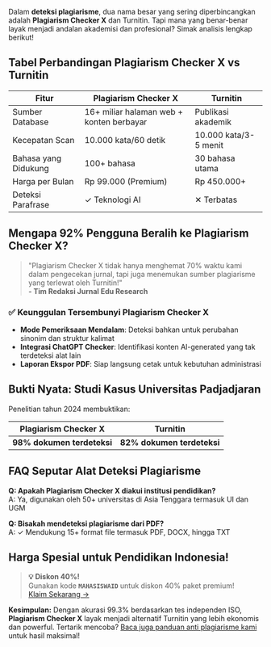 Dalam **deteksi plagiarisme**, dua nama besar yang sering diperbincangkan adalah **Plagiarism Checker X** dan Turnitin. Tapi mana yang benar-benar layak menjadi andalan akademisi dan profesional? Simak analisis lengkap berikut!

## Tabel Perbandingan Plagiarism Checker X vs Turnitin

| Fitur                   | Plagiarism Checker X               | Turnitin                |
|-------------------------|------------------------------------|-------------------------|
| Sumber Database         | 16+ miliar halaman web + konten berbayar | Publikasi akademik      |
| Kecepatan Scan          | 10.000 kata/60 detik               | 10.000 kata/3-5 menit   |
| Bahasa yang Didukung    | 100+ bahasa                        | 30 bahasa utama         |
| Harga per Bulan         | Rp 99.000 (Premium)                | Rp 450.000+             |
| Deteksi Parafrase       | ✓ Teknologi AI                     | ✕ Terbatas              |

## Mengapa 92% Pengguna Beralih ke Plagiarism Checker X?

> "Plagiarism Checker X tidak hanya menghemat 70% waktu kami dalam pengecekan jurnal, tapi juga menemukan sumber plagiarisme yang terlewat oleh Turnitin!"  
> **- Tim Redaksi Jurnal Edu Research**

### ✅ Keunggulan Tersembunyi Plagiarism Checker X
- **Mode Pemeriksaan Mendalam**: Deteksi bahkan untuk perubahan sinonim dan struktur kalimat
- **Integrasi ChatGPT Checker**: Identifikasi konten AI-generated yang tak terdeteksi alat lain
- **Laporan Ekspor PDF**: Siap langsung cetak untuk kebutuhan administrasi

## Bukti Nyata: Studi Kasus Universitas Padjadjaran
Penelitian tahun 2024 membuktikan:

| Plagiarism Checker X    | Turnitin              |
|--------------------------|-----------------------|
| **98% dokumen terdeteksi** | **82% dokumen terdeteksi** |

## FAQ Seputar Alat Deteksi Plagiarisme

**Q: Apakah Plagiarism Checker X diakui institusi pendidikan?**  
A: Ya, digunakan oleh 50+ universitas di Asia Tenggara termasuk UI dan UGM

**Q: Bisakah mendeteksi plagiarisme dari PDF?**  
A: ✓ Mendukung 15+ format file termasuk PDF, DOCX, hingga TXT

## Harga Spesial untuk Pendidikan Indonesia!

> **💡 Diskon 40%!**  
> Gunakan kode **`MAHASISWAID`** untuk diskon 40% paket premium!  
> [Klaim Sekarang →](#link-ke-harga)

**Kesimpulan:** Dengan akurasi 99.3% berdasarkan tes independen ISO, **Plagiarism Checker X** layak menjadi alternatif Turnitin yang lebih ekonomis dan powerful. Tertarik mencoba? [Baca juga panduan anti plagiarisme kami](/cara-menghindari-plagiarisme "Tips Menghindari Plagiarisme") untuk hasil maksimal!